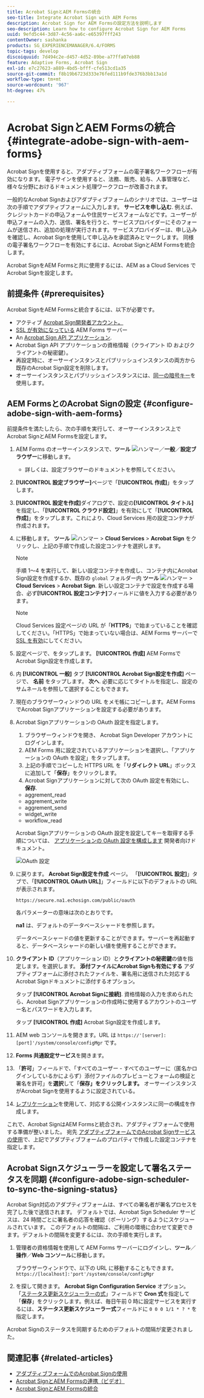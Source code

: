 ```yaml
---
title: Acrobat SignとAEM Formsの統合
seo-title: Integrate Acrobat Sign with AEM Forms
description: Acrobat Sign for AEM Formsの設定方法を説明します
seo-description: Learn how to configure Acrobat Sign for AEM Forms
uuid: 9efd5c44-3d87-4c56-aa6c-e65397fff243
contentOwner: sashanka
products: SG_EXPERIENCEMANAGER/6.4/FORMS
topic-tags: develop
discoiquuid: 7d494c2e-d457-4d52-89be-a77ffa07eb88
feature: Adaptive Forms, Acrobat Sign
exl-id: e7c27623-a889-4bd5-bfff-cfe513cd1a35
source-git-commit: f8b19b6723d333e76fed111b9fde376b3bb13a1d
workflow-type: tm+mt
source-wordcount: '967'
ht-degree: 47%

---
```


# Acrobat SignとAEM Formsの統合 {#integrate-adobe-sign-with-aem-forms}

Acrobat Signを使用すると、アダプティブフォームの電子署名ワークフローが有効になります。 電子サインを使用すると、法務、販売、給与、人事管理など、様々な分野におけるドキュメント処理ワークフローが改善されます。

一般的なAcrobat Signおよびアダプティブフォームのシナリオでは、ユーザーは次の手順でアダプティブフォームに入力します。 **サービスを申し込む**. 例えば、クレジットカードの申込フォームや住民サービスフォームなどです。ユーザーが申込フォームの入力、送信、署名を行うと、サービスプロバイダーにそのフォームが送信され、追加の処理が実行されます。サービスプロバイダーは、申し込みを確認し、Acrobat Signを使用して申し込みを承認済みとマークします。 同様の電子署名ワークフローを有効にするには、Acrobat SignとAEM Formsを統合します。

Acrobat SignをAEM Formsと共に使用するには、AEM as a Cloud Services でAcrobat Signを設定します。

## 前提条件 {#prerequisites}

Acrobat SignをAEM Formsと統合するには、以下が必要です。

* アクティブ [Acrobat Sign開発者アカウント。](https://acrobat.adobe.com/jp/ja/why-adobe/developer-form.html)
* [SSL が有効になっている](/help/sites-administering/ssl-by-default.md) AEM Forms サーバー
* An [Acrobat Sign API アプリケーション](https://www.adobe.io/apis/documentcloud/sign/docs.html#!adobedocs/adobe-sign/master/gstarted/create_app.md).
* Acrobat Sign API アプリケーションの資格情報（クライアント ID およびクライアントの秘密鍵）。
* 再設定時に、オーサーインスタンスとパブリッシュインスタンスの両方から既存のAcrobat Sign設定を削除します。
* オーサーインスタンスとパブリッシュインスタンスには、[同一の暗号キー](/help/sites-administering/security-checklist.md#make-sure-you-properly-replicate-encryption-keys-when-needed)を使用します。

## AEM FormsとのAcrobat Signの設定 {#configure-adobe-sign-with-aem-forms}

前提条件を満たしたら、次の手順を実行して、オーサーインスタンス上でAcrobat SignとAEM Formsを設定します。

1. AEM Forms のオーサーインスタンスで、**ツール** ![ハンマー](assets/hammer.png)／**一般**／**設定ブラウザー**&#x200B;に移動します。
   * 詳しくは、[](/help/sites-administering/configurations.md)設定ブラウザーのドキュメントを参照してください。
1. **[!UICONTROL 設定ブラウザー]**&#x200B;ページで「**[!UICONTROL 作成]**」をタップします。
1. **[!UICONTROL 設定を作成]**&#x200B;ダイアログで、設定の&#x200B;**[!UICONTROL タイトル]**&#x200B;を指定し、「**[!UICONTROL クラウド設定]**」を有効にして「**[!UICONTROL 作成]**」をタップします。これにより、Cloud Services 用の設定コンテナが作成されます。
1. に移動します。 **ツール** ![ハンマー](assets/hammer.png) > **Cloud Services** > **Acrobat Sign** をクリックし、上記の手順で作成した設定コンテナを選択します。

   >[!NOTE]
   >
   >手順 1～4 を実行して、新しい設定コンテナを作成し、コンテナ内にAcrobat Sign設定を作成するか、既存の `global` フォルダー内 **ツール** ![ハンマー](assets/hammer.png) > **Cloud Services** > **Acrobat Sign**. 新しい設定コンテナで設定を作成する場合、必ず&#x200B;**[!UICONTROL 設定コンテナ]**&#x200B;フィールドに値を入力する必要があります。

   >[!NOTE]
   Cloud Services 設定ページの URL が「**HTTPS**」で始まっていることを確認してください。「HTTPS」で始まっていない場合は、AEM Forms サーバーで [SSL を有効](/help/sites-administering/ssl-by-default.md)にしてください。

1. 設定ページで、をタップします。 **[!UICONTROL 作成]** AEM FormsでAcrobat Sign設定を作成します。
1. 内 **[!UICONTROL 一般]** タブ **[!UICONTROL Acrobat Sign設定を作成]** ページで、 **名前** をタップします。 **次へ**. 必要に応じてタイトルを指定し、設定のサムネールを参照して選択することもできます。

1. 現在のブラウザーウィンドウの URL をメモ帳にコピーします。AEM FormsでAcrobat Signアプリケーションを設定する必要があります。

1. Acrobat Signアプリケーションの OAuth 設定を指定します。

   1. ブラウザーウィンドウを開き、 Acrobat Sign Developer アカウントにログインします。
   1. AEM Forms 用に設定されているアプリケーションを選択し、「アプリケーションの OAuth を設定」をタップします。
   1. 上記の手順でコピーした HTTPS URL を「**リダイレクト URL**」ボックスに追加して「**保存**」をクリックします。
   1. Acrobat Signアプリケーションに対して次の OAuth 設定を有効にし、 **保存**.
   * aggrement_read
   * aggrement_write
   * aggrement_send
   * widget_write
   * workflow_read

   Acrobat Signアプリケーションの OAuth 設定を設定してキーを取得する手順については、 [アプリケーションの OAuth 設定を構成します](https://www.adobe.io/apis/documentcloud/sign/docs.html#!adobedocs/adobe-sign/master/gstarted/configure_oauth.md) 開発者向けドキュメント。

   ![OAuth 設定](assets/oauthconfig_new.png)

1. に戻ります。 **Acrobat Sign設定を作成** ページ。 「**[!UICONTROL 設定]**」タブで、「**[!UICONTROL OAuth URL]**」フィールドに以下のデフォルトの URL が表示されます。

   `https://secure.na1.echosign.com/public/oauth`

   各パラメーターの意味は次のとおりです。

   **na1** は、デフォルトのデータベースシャードを参照します。

   データベースシャードの値を更新することができます。サーバーを再起動すると、データベースシャードの新しい値を使用することができます。

1. **クライアント ID**（アプリケーション ID）と&#x200B;**クライアントの秘密鍵**&#x200B;の値を指定します。を選択します。 **添付ファイルにAcrobat Signも有効にする** アダプティブフォームに添付されたファイルを、署名用に送信された対応するAcrobat Signドキュメントに添付するオプション。

   タップ **[!UICONTROL Acrobat Signに接続]**. 資格情報の入力を求められたら、Acrobat Signアプリケーションの作成時に使用するアカウントのユーザー名とパスワードを入力します。

   タップ **[!UICONTROL 作成]** Acrobat Sign設定を作成します。

1. AEM web コンソールを開きます。URL は `https://'[server]:[port]'/system/console/configMgr` です。
1. **Forms 共通設定サービス**&#x200B;を開きます。
1. 「**許可**」フィールドで、「すべてのユーザー - すべてのユーザーに（匿名かログインしているかによらず）添付ファイルのプレビューとフォームの検証と署名を許可」を&#x200B;**選択**&#x200B;して「**保存」をクリックします。** オーサーインスタンスがAcrobat Signを使用するように設定されている。
1. [レプリケーション](/help/sites-deploying/replication.md)を使用して、対応する公開インスタンスに同一の構成を作成します。

これで、Acrobat SignはAEM Formsと統合され、アダプティブフォームで使用する準備が整いました。 宛先 [アダプティブフォームでのAcrobat Signサービスの使用](../../forms/using/working-with-adobe-sign.md#configure-adobe-sign-for-an-adaptive-form)で、上記でアダプティブフォームのプロパティで作成した設定コンテナを指定します。

## Acrobat Signスケジューラーを設定して署名ステータスを同期 {#configure-adobe-sign-scheduler-to-sync-the-signing-status}

Acrobat Sign対応のアダプティブフォームは、すべての署名者が署名プロセスを完了した後で送信されます。 デフォルトでは、Acrobat Sign Scheduler サービスは、24 時間ごとに署名者の応答を確認（ポーリング）するようにスケジュールされています。 このデフォルトの間隔は、ご利用の環境に合わせて変更できます。デフォルトの間隔を変更するには、次の手順を実行します。

1. 管理者の資格情報を使用して AEM Forms サーバーにログインし、**ツール**／**操作**／**Web コンソール**&#x200B;に移動します。

   ブラウザーウィンドウで、以下の URL に移動することもできます。
   `https://[localhost]:'port'/system/console/configMgr`

1. を探して開きます。 **Acrobat Sign Configuration Service** オプション。 「[ステータス更新スケジューラーの式](https://en.wikipedia.org/wiki/Cron#CRON_expression)」フィールドで **Cron 式**&#x200B;を指定して「**保存**」をクリックします。例えば、毎日午前 0 時に設定サービスを実行するには、**ステータス更新スケジューラー式**&#x200B;フィールドに `0 0 0 1/1 * ? *` を指定します。

Acrobat Signのステータスを同期するためのデフォルトの間隔が変更されました。

## 関連記事 {#related-articles}

* [アダプティブフォームでのAcrobat Signの使用](../../forms/using/working-with-adobe-sign.md)
* [Acrobat SignとAEM Formsの連携（ビデオ）](https://experienceleague.adobe.com/docs/experience-manager-learn/forms/forms-and-sign/introduction.html?lang=ja)
* [Acrobat SignとAEM Formsの統合](../../forms/using/adobe-sign-integration-adaptive-forms.md)
